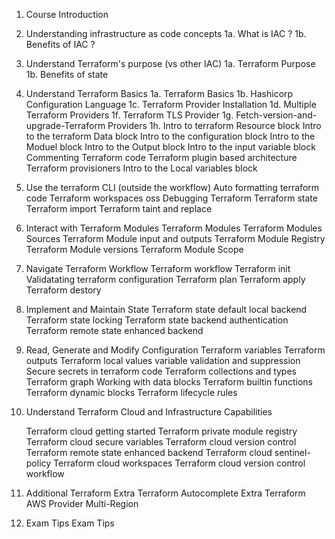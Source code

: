 1. Course Introduction

2. Understanding infrastructure as code concepts
    1a. What is IAC ?
    1b. Benefits of IAC ?

3. Understand Terraform's purpose (vs other IAC)
    1a. Terraform Purpose
    1b. Benefits of state

4. Understand Terraform Basics
    1a. Terraform Basics
    1b. Hashicorp Configuration Language
    1c. Terraform Provider Installation
    1d. Multiple Terraform Providers
    1f. Terraform TLS Provider
    1g. Fetch-version-and-upgrade-Terraform Providers
    1h. Intro to terraform Resource block
        Intro to the terraform Data block
        Intro to the configuration block
        Intro to the Moduel block
        Intro to the Output block
        Intro to the input variable block
        Commenting Terraform code
        Terraform plugin based architecture
        Terraform provisioners
        Intro to the Local variables block

5. Use the terraform CLI (outside the workflow)
    Auto formatting terraform code
    Terraform workspaces oss
    Debugging Terraform
    Terraform state
    Terraform import
    Terraform taint and replace

6. Interact with Terraform Modules
    Terraform Modules
    Terraform Modules Sources
    Terraform Module input and outputs
    Terraform Module Registry
    Terraform Module versions
    Terraform Module Scope

7. Navigate Terraform Workflow
    Terraform workflow
    Terraform init
    Validatating terraform configuration
    Terraform plan
    Terraform apply
    Terraform destory

8. Implement and Maintain State
    Terraform state default local backend
    Terraform state locking
    Terraform state backend authentication
    Terraform remote state enhanced backend

9. Read, Generate and Modify Configuration
    Terraform variables
    Terraform outputs
    Terraform local values
    variable validation and suppression
    Secure secrets in terraform code
    Terraform collections and types
    Terraform graph
    Working with data blocks
    Terraform builtin functions
    Terraform dynamic blocks
    Terraform lifecycle rules

10. Understand Terraform Cloud and Infrastructure Capabilities

    Terraform cloud getting started
    Terraform private module registry
    Terraform cloud secure variables
    Terraform cloud version control
    Terraform remote state enhanced backend
    Terraform cloud sentinel-policy
    Terraform cloud workspaces
    Terraform cloud version control workflow

11. Additional Terraform 
    Extra Terraform Autocomplete
    Extra Terraform AWS Provider Multi-Region

12. Exam Tips
    Exam Tips
    